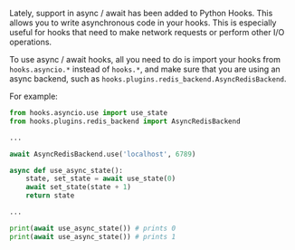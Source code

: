 Lately, support in async / await has been added to Python Hooks. This allows you to write asynchronous code in your hooks. 
This is especially useful for hooks that need to make network requests or perform other I/O operations.

To use async / await hooks, all you need to do is import your hooks from `hooks.asyncio.*` instead of `hooks.*`,
and make sure that you are using an async backend, such as `hooks.plugins.redis_backend.AsyncRedisBackend`.

For example:

```python
from hooks.asyncio.use import use_state
from hooks.plugins.redis_backend import AsyncRedisBackend

... 

await AsyncRedisBackend.use('localhost', 6789)

async def use_async_state():
    state, set_state = await use_state(0)
    await set_state(state + 1)
    return state

...

print(await use_async_state()) # prints 0
print(await use_async_state()) # prints 1
```
